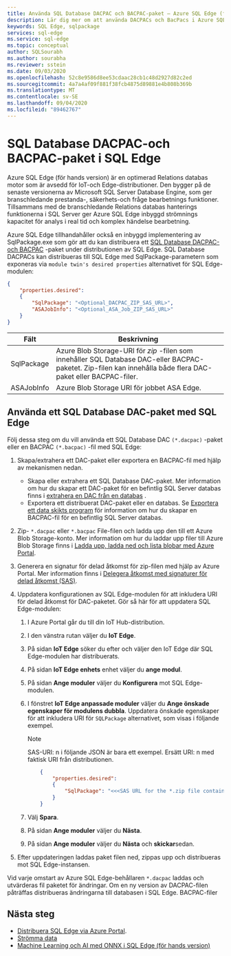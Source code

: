 ```yaml
---
title: Använda SQL Database DACPAC och BACPAC-paket – Azure SQL Edge (för hands version)
description: Lär dig mer om att använda DACPACs och BacPacs i Azure SQL Edge (för hands version)
keywords: SQL Edge, sqlpackage
services: sql-edge
ms.service: sql-edge
ms.topic: conceptual
author: SQLSourabh
ms.author: sourabha
ms.reviewer: sstein
ms.date: 09/03/2020
ms.openlocfilehash: 52c8e9586d8ee53cdaac28cb1c48d2927d82c2ed
ms.sourcegitcommit: 4a7a4af09f881f38fcb4875d89881e4b808b369b
ms.translationtype: MT
ms.contentlocale: sv-SE
ms.lasthandoff: 09/04/2020
ms.locfileid: "89462767"
---
```

# <a name="sql-database-dacpac-and-bacpac-packages-in-sql-edge"></a>SQL Database DACPAC-och BACPAC-paket i SQL Edge

Azure SQL Edge (för hands version) är en optimerad Relations databas motor som är avsedd för IoT-och Edge-distributioner. Den bygger på de senaste versionerna av Microsoft SQL Server Database Engine, som ger branschledande prestanda-, säkerhets-och fråge bearbetnings funktioner. Tillsammans med de branschledande Relations databas hanterings funktionerna i SQL Server ger Azure SQL Edge inbyggd strömnings kapacitet för analys i real tid och komplex händelse bearbetning.

Azure SQL Edge tillhandahåller också en inbyggd implementering av SqlPackage.exe som gör att du kan distribuera ett [SQL Database DACPAC-och BACPAC](https://docs.microsoft.com/sql/relational-databases/data-tier-applications/data-tier-applications) -paket under distributionen av SQL Edge. SQL Database DACPACs kan distribueras till SQL Edge med SqlPackage-parametern som exponeras via `module twin's desired properties` alternativet för SQL Edge-modulen:

```json
{
    "properties.desired":
    {
        "SqlPackage": "<Optional_DACPAC_ZIP_SAS_URL>",
        "ASAJobInfo": "<Optional_ASA_Job_ZIP_SAS_URL>"
    }
}
```

|Fält | Beskrivning |
|------|-------------|
| SqlPackage | Azure Blob Storage-URI för *zip* -filen som innehåller SQL Database DAC-eller BACPAC-paketet. Zip-filen kan innehålla både flera DAC-paket eller BACPAC-filer.
| ASAJobInfo | Azure Blob Storage URI för jobbet ASA Edge.

## <a name="use-a-sql-database-dac-package-with-sql-edge"></a>Använda ett SQL Database DAC-paket med SQL Edge

Följ dessa steg om du vill använda ett SQL Database DAC `(*.dacpac)` -paket eller en BACPAC `(*.bacpac)` -fil med SQL Edge:

1. Skapa/extrahera ett DAC-paket eller exportera en BACPAC-fil med hjälp av mekanismen nedan. 
    - Skapa eller extrahera ett SQL Database DAC-paket. Mer information om hur du skapar ett DAC-paket för en befintlig SQL Server databas finns i [extrahera en DAC från en databas](/sql/relational-databases/data-tier-applications/extract-a-dac-from-a-database/) .
    - Exportera ett distribuerat DAC-paket eller en databas. Se [Exportera ett data skikts program](https://docs.microsoft.com/sql/relational-databases/data-tier-applications/export-a-data-tier-application/) för information om hur du skapar en BACPAC-fil för en befintlig SQL Server databas.

2. Zip- `*.dacpac` eller `*.bacpac` File-filen och ladda upp den till ett Azure Blob Storage-konto. Mer information om hur du laddar upp filer till Azure Blob Storage finns i [Ladda upp, ladda ned och lista blobar med Azure Portal](../storage/blobs/storage-quickstart-blobs-portal.md).

3. Generera en signatur för delad åtkomst för zip-filen med hjälp av Azure Portal. Mer information finns i [Delegera åtkomst med signaturer för delad åtkomst (SAS)](../storage/common/storage-sas-overview.md).

4. Uppdatera konfigurationen av SQL Edge-modulen för att inkludera URI för delad åtkomst för DAC-paketet. Gör så här för att uppdatera SQL Edge-modulen:

    1. I Azure Portal går du till din IoT Hub-distribution.

    2. I den vänstra rutan väljer du **IoT Edge**.

    3. På sidan **IoT Edge** söker du efter och väljer den IoT Edge där SQL Edge-modulen har distribuerats.

    4. På sidan **IoT Edge enhets** enhet väljer du **ange modul**.

    5. På sidan **Ange moduler** väljer du **Konfigurera** mot SQL Edge-modulen.

    6. I fönstret **IoT Edge anpassade moduler** väljer du **Ange önskade egenskaper för modulens dubbla**. Uppdatera önskade egenskaper för att inkludera URI för `SQLPackage` alternativet, som visas i följande exempel.

        > [!NOTE]
        > SAS-URI: n i följande JSON är bara ett exempel. Ersätt URI: n med faktisk URI från distributionen.

        ```json
            {
                "properties.desired":
                {
                    "SqlPackage": "<<<SAS URL for the *.zip file containing the dacpac and/or the bacpac files",
                }
            }
        ```

    7. Välj **Spara**.

    8. På sidan **Ange moduler** väljer du **Nästa**.

    9. På sidan **Ange moduler** väljer du **Nästa** och **skickar**sedan.

5. Efter uppdateringen laddas paket filen ned, zippas upp och distribueras mot SQL Edge-instansen.

Vid varje omstart av Azure SQL Edge-behållaren `*.dacpac` laddas och utvärderas fil paketet för ändringar. Om en ny version av DACPAC-filen påträffas distribueras ändringarna till databasen i SQL Edge. BACPAC-filer 

## <a name="next-steps"></a>Nästa steg

- [Distribuera SQL Edge via Azure Portal](deploy-portal.md).
- [Strömma data](stream-data.md)
- [Machine Learning och AI med ONNX i SQL Edge (för hands version)](onnx-overview.md)
